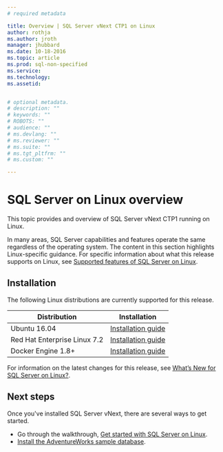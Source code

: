```yaml
---
# required metadata

title: Overview | SQL Server vNext CTP1 on Linux
author: rothja 
ms.author: jroth 
manager: jhubbard
ms.date: 10-18-2016
ms.topic: article
ms.prod: sql-non-specified
ms.service: 
ms.technology: 
ms.assetid: 


# optional metadata. 
# description: ""
# keywords: ""
# ROBOTS: ""
# audience: ""
# ms.devlang: ""
# ms.reviewer: ""
# ms.suite: ""
# ms.tgt_pltfrm: ""
# ms.custom: ""

---
```

# SQL Server on Linux overview

This topic provides and overview of SQL Server vNext CTP1 running on Linux. 

In many areas, SQL Server capabilities and features operate the same regardless of the operating system. The content in this section highlights Linux-specific guidance. For specific information about what this release supports on Linux, see [Supported features of SQL Server on Linux](sql-server-linux-supported-features.md). 

## Installation

The following Linux distributions are currently supported for this release.

| Distribution | Installation |
|-----|-----|
| Ubuntu 16.04 | [Installation guide](sql-server-linux-setup-ubuntu.md) |
| Red Hat Enterprise Linux 7.2 | [Installation guide](sql-server-linux-setup-red-hat.md) |
| Docker Engine 1.8+ | [Installation guide](sql-server-linux-setup-docker.md) |

For information on the latest changes for this release, see [What’s New for SQL Server on Linux?](sql-server-linux-whats-new.md).

## Next steps

Once you've installed SQL Server vNext, there are several ways to get started.

- Go through the walkthrough, [Get started with SQL Server on Linux](sql-server-linux-get-started-tutorial.md).
- [Install the AdventureWorks sample database](sql-server-linux-restore-database.md). 



